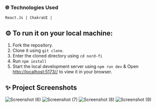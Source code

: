 ### 🌐 Technologies Used
```
React.Js | ChakraUI |
```

## ⚙️  To run it on your local machine:
1. Fork the repository.
2. Clone it using `git clone`.
3. Enter the cloned directory using `cd nord-fi`
4. Run `npm install`
5. Start the local development server using `npm run dev` & Open [http://localhost:5173//](http://localhost:5173//) to view it in your browser.

## ✨ Project Screenshots

![Screenshot (6)](https://github.com/anshumanxda/nord-fi/assets/33548423/3f711cf0-b688-4001-bcf7-40ccae4ae1d8)
![Screenshot (7)](https://github.com/anshumanxda/nord-fi/assets/33548423/7f0d59be-df58-4df3-86f9-5e16d28ab374)
![Screenshot (8)](https://github.com/anshumanxda/nord-fi/assets/33548423/9473c689-5f3e-421b-94ae-d4b25feacc31)
![Screenshot (9)](https://github.com/anshumanxda/nord-fi/assets/33548423/c3944703-8c24-4a53-8ded-1e71f9ab36d8)
